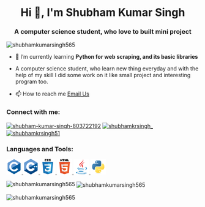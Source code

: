 

<h1 align="center">Hi 👋, I'm Shubham Kumar Singh</h1>
<h3 align="center">A computer science student, who love to built mini project</h3>

<p align="left"> <img src="https://komarev.com/ghpvc/?username=shubhamkumarsingh565&label=Profile%20views&color=0e75b6&style=flat" alt="shubhamkumarsingh565" /> </p>

- 🌱 I’m currently learning **Python for web scraping, and its basic libraries**
- A computer science student, who learn new thing everyday and with the help of my skill I did some work on it like small project and interesting program too.

- 📫 How to reach me [Email Us](**ramansinghlpu@gmail.com**)

<h3 align="left">Connect with me:</h3>
<p align="left">
<a href="https://linkedin.com/in/shubham-kumar-singh-803722192" target="blank"><img align="center" src="https://raw.githubusercontent.com/rahuldkjain/github-profile-readme-generator/master/src/images/icons/Social/linked-in-alt.svg" alt="shubham-kumar-singh-803722192" height="30" width="40" /></a>
<a href="https://instagram.com/shubhamkrsingh_" target="blank"><img align="center" src="https://raw.githubusercontent.com/rahuldkjain/github-profile-readme-generator/master/src/images/icons/Social/instagram.svg" alt="shubhamkrsingh_" height="30" width="40" /></a>
<a href="https://www.hackerrank.com/shubhamkrsingh51" target="blank"><img align="center" src="https://raw.githubusercontent.com/rahuldkjain/github-profile-readme-generator/master/src/images/icons/Social/hackerrank.svg" alt="shubhamkrsingh51" height="30" width="40" /></a>
</p>

<h3 align="left">Languages and Tools:</h3>
<p align="left"> <a href="https://www.cprogramming.com/" target="_blank"> <img src="https://raw.githubusercontent.com/devicons/devicon/master/icons/c/c-original.svg" alt="c" width="40" height="40"/> </a> <a href="https://www.w3schools.com/cpp/" target="_blank"> <img src="https://raw.githubusercontent.com/devicons/devicon/master/icons/cplusplus/cplusplus-original.svg" alt="cplusplus" width="40" height="40"/> </a> <a href="https://www.w3schools.com/css/" target="_blank"> <img src="https://raw.githubusercontent.com/devicons/devicon/master/icons/css3/css3-original-wordmark.svg" alt="css3" width="40" height="40"/> </a> <a href="https://www.w3.org/html/" target="_blank"> <img src="https://raw.githubusercontent.com/devicons/devicon/master/icons/html5/html5-original-wordmark.svg" alt="html5" width="40" height="40"/> </a> <a href="https://www.java.com" target="_blank"> <img src="https://raw.githubusercontent.com/devicons/devicon/master/icons/java/java-original.svg" alt="java" width="40" height="40"/> </a> <a href="https://www.python.org" target="_blank"> <img src="https://raw.githubusercontent.com/devicons/devicon/master/icons/python/python-original.svg" alt="python" width="40" height="40"/> </a> </p>

<p><img align="left" src="https://github-readme-stats.vercel.app/api/top-langs?username=shubhamkumarsingh565&show_icons=true&locale=en&layout=compact" alt="shubhamkumarsingh565" /></p>

<p>&nbsp;<img align="center" src="https://github-readme-stats.vercel.app/api?username=shubhamkumarsingh565&show_icons=true&locale=en" alt="shubhamkumarsingh565" /></p>

<p><img align="center" src="https://github-readme-streak-stats.herokuapp.com/?user=shubhamkumarsingh565&" alt="shubhamkumarsingh565" /></p>
